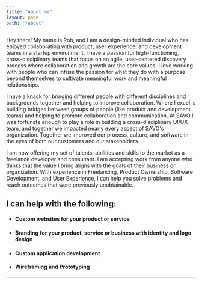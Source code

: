 ```yaml
---
title: "About me"
layout: page
path: "/about"
---
```


Hey there!  My name is Rob, and I am a design-minded individual who has enjoyed collaborating with product, user experience, and development teams in a startup environment.  I have a passion for high-functioning, cross-disciplinary teams that focus on an agile, user-centered discovery process where collaboration and growth are the core values.  I love working with people who can infuse the passion for what they do with a purpose beyond themselves to cultivate meaningful work and meaningful relationships.

I have a knack for bringing different people with different disciplines and backgrounds together and helping to improve collaboration.  Where I excel is building bridges between groups of people (like product and development teams) and helping to promote collaboration and communication.  At SAVO I was fortunate enough to play a role in building a cross-disciplinary UI/UX team, and together we impacted nearly every aspect of SAVO's organization. Together we improved our process, culture, and software in the eyes of both our customers and our stakeholders.

I am now offering my set of talents, abilities and skills to the market as a freelance developer and consultant.  I am accepting work from anyone who thinks that the value I bring aligns with the goals of their business or organization.  With experience in Freelancing, Product Ownership, Software Development, and User Experience, I can help you solve problems and reach outcomes that were previously unobtainable.

## I can help with the following:

<div class="about-services">
  <ul>
    <li><h4>Custom websites for your product or service</h4></li>
    <li><h4>Branding for your product, service or business with identity and logo design</h4></li>
    <li><h4>Custom application development</h4></li>
    <li><h4>Wireframing and Prototyping</h4></li>
  </ul>
</div>
<!-- I am coming off of a 5 year stint working as a Senior User Experience & Product Developer for [The SAVO Group](http://savogroup.com/).  SAVO was recently acquired by [Seismic](https://seismic.com/) which ended many peoples tenure there, myself included.  Over my time at SAVO the company was continually transforming, and each chapter taught me an incredible deal about the the world of software development.  Sometime soon I will write a post detailing my experience at SAVO and reflect on my experiences.

SAVO allowed me to refine my craft, and gain exposure to new teams and concepts like User Experience, Agile, and practicing Lean Methodologies.  As my perception expanded I learned to embrace that not all problems can be solved with code. I was fortunate enough to play a role in building a team who infused the passion for their craft with a mutual purpose to grow and have an impact together.  We quickly grew into an amazing UI/UX team, and together we impacted nearly every aspect of SAVO's organization.   -->

<!-- ### In the beginning...

I have always someone driven by creativity and feel.  Growing up my best friend [Joe](http://joesid.com/) and I were always building and creating things.  Someday I may write a post detailing the rocket car we built using [LEGO Technics](https://www.amazon.com/LEGO-Technic-Rally-42077-Building/dp/B075QZMNY8/) & [Hobby Rocket Engines](https://en.wikipedia.org/wiki/Model_rocket). We loved to draw, and thought for certain we would make a video game someday (which could totally still happen).  Moving into High School I began to discover writing, and started writing short stories and poetry.  In 2002 at 19 years old I was nominated for Poet of the Year by the now dead Poetry.com for my poem [Breathe](/poetry/breathe).  

### Livin' the dream

Academia was not a strength in my youth, so by 2004 I started exploring music as my core focus and taught myself how to play guitar.  Fueled by the passion of becoming a rockstar, for the next few years I worked on refining that craft.  I reconnected with some friends from High School, and we moved in together and began playing and recording together.  The apartment quickly transformed into a recording studio, complete with a microphone stand in the shower.  Over time our group of friends and collaborators grew, and we recognized that this was more of a community than a band.  Thus we named our community 'E Washington Ave', after the street the core group was living on and where most of us would meet up and play.

### The catalyst

Back in those days, MySpace Music was the revolutionary new way to get your music online and promote your group.  Being the most technically inclined member of our group, I took it upon myself to manage our online presence and soon after discovered that I could write some very basic HTML & CSS to customize the look of our MySpace pages.  This is where my love affair with Web Design and Development began, and over the next few years I was able to nurture that love into a career.  I had discovered something that encompassed nearly all of my passions, and a burning fire was lit inside of me.  Like anything in life, you learn best by doing so I started building websites for people in my network while working as a Server, Bartender, & Barista.

Around 2010 I caught a break and was picked up by [Creative Circle](https://creativecircle.com/), a creative staffing agency.  They helped me land my first contract gig at The University of Chicago Booth School of Business, and the rest is history.  

### Back to the future

Fast forward to today, and I am coming off of a 5 year stint working as a Senior User Experience & Product Developer for [The SAVO Group](http://savogroup.com/).  SAVO was recently acquired by [Seismic](https://seismic.com/) which ended many peoples tenure there, myself included.  Over my time at SAVO the company was continually transforming, and each chapter taught me an incredible deal about the the world of software development.  Sometime soon I will write a post detailing my experience at SAVO and reflect on my experiences.

My time at SAVO allowed me to refine my craft, and gain exposure to new teams and concepts like User Experience, Agile, and practicing Lean Methodologies.  As my perception expanded I learned to embrace that not all problems can be solved with code. I was fortunate enough to play a role in building a team who infused the passion for their craft with a mutual purpose to grow and have an impact together.  We quickly grew into one of the best UI/UX teams many of our peers had the pleasure to work with, and together we impacted nearly every aspect of SAVO's organization.  

I prefer to surround myself with people who are humble and driven, and no longer have much patience for *ninjas* or *rockstars*.  Untapped potential excites me, and providing people with a platform to create and collaborate effectively in a supportive and encouraging environment is one of my favorite ways to contribute and nurture individual growth. -->

---
